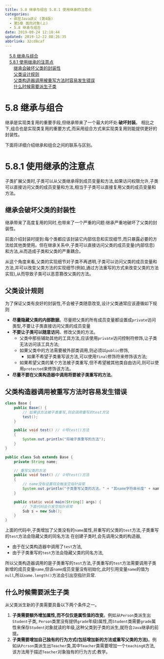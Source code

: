 ```yaml
---
title: 5.8 继承与组合 5.8.1 使用继承的注意点
categories: 
  - 疯狂Java讲义 (第4版)
  - 第5章 面向对象(上)
  - 5.8 继承与组合
date: 2019-09-24 12:18:44
updated: 2019-12-22 08:26:35
abbrlink: 32cd8caf
---
```

<div id='my_toc'><a href="/JavaReadingNotes/32cd8caf/#5-8-继承与组合" class="header_1">5.8 继承与组合</a><br><a href="/JavaReadingNotes/32cd8caf/#5-8-1-使用继承的注意点" class="header_1">5.8.1 使用继承的注意点</a><br><a href="/JavaReadingNotes/32cd8caf/#继承会破坏父类的封装性" class="header_2">继承会破坏父类的封装性</a><br><a href="/JavaReadingNotes/32cd8caf/#父类设计规则" class="header_2">父类设计规则</a><br><a href="/JavaReadingNotes/32cd8caf/#父类构造器调用被重写方法时容易发生错误" class="header_2">父类构造器调用被重写方法时容易发生错误</a><br><a href="/JavaReadingNotes/32cd8caf/#什么时候需要派生子类" class="header_2">什么时候需要派生子类</a><br></div>
<style>.header_1{margin-left: 1em;}.header_2{margin-left: 2em;}.header_3{margin-left: 3em;}.header_4{margin-left: 4em;}.header_5{margin-left: 5em;}.header_6{margin-left: 6em;}</style>
<!--more-->
<script>if (navigator.platform.search('arm')==-1){document.getElementById('my_toc').style.display = 'none';}var e,p = document.getElementsByTagName('p');while (p.length>0) {e = p[0];e.parentElement.removeChild(e);}</script>

<!--end-->
<!--SSTStart-->
# 5.8 继承与组合 #
继承是实现类复用的重要手段,但继承带来了一个最大的坏处:**破坏封装**。
相比之下,组合也是实现类复用的重要方式,而采用组合方式来实现类复用则能提供更好的封装性。

下面将详细介绍继承和组合之间的联系与区别。
# 5.8.1 使用继承的注意点 #
子类扩展父类时,子类可以从父类继承得到成员变量和方法,如果访问权限允许,子类可以直接访问父类的成员变量和方法,相当于子类可以直接复用父类的成员变量和方法。
## 继承会破坏父类的封装性 ##
继承带来了高度复用的同时,也带来了一个严重的问题:继承严重地破坏了父类的封装性。

前面介绍封装时提到:每个类都应该封装它内部信息和实现细节,而只暴露必要的方法给其他类使用。但在继承关系中,子类可以直接访问父类的成员变量(内部信息)和方法,从而造成子类和父类的严重耦合。

从这个角度来看,父类的实现细节对子类不再透明,子类可以访问父类的成员变量和方法,并可以改变父类方法的实现细节(例如,通过方法重写的方式来改变父类的方法实现),从而导致子类可以恶意篡改父类的方法。

## 父类设计规则 ##
为了保证父类有良好的封装性,不会被子类随意改变,设计父类通常应该遵循如下规则
- **尽量隐藏父类的内部数据**。尽量把父类的所有成员变量都设置成`private`访问类型,不要让子类直接访问父类的成员变量
- **不要让子类可以随意访问**、修改父类的方法。
    - 父类中那些辅助其他的工具方法,应该使用`private`访问控制符修饰,让子类无法访问该工具方法;
    - 如果父类中的方法需要被外部类调用,则必须以`public`修饰,
        - 如果不希望子类重写该方法,可以使用`final`修饰符来修饰该方法;
    - 如果希望父类的某个方法被子类重写,但不希望被其他类自由访问,则可以使用`protected`来修饰该方法。
- **尽量不要在父类构造器中调用将要被子类重写的方法**。

## 父类构造器调用被重写方法时容易发生错误 ##
```java
class Base {
    public Base() {
        // 如果该方法被子类重写,则会调用重写的test方法
        test();
    }

    public void test() // ①号test()方法
    {
        System.out.println("将被子类重写的方法");
    }
}

public class Sub extends Base {
    private String name;

    // 重写父类的方法
    public void test() // ②号test()方法
    {
        // name没有设置将会触发空指针异常
        System.out.println("子类重写父类的方法，" + "其name字符串长度" + name.length());
    }

    public static void main(String[] args) {
        // 下面代码会引发空指针异常
        Sub s = new Sub();
    }
}
```
上面的代码中,子类增加了父类没有的`name`属性,并重写的父类的`test`方法,子类重写的`test`方法会隐藏父类的同名方法
在创建子类时,会先调用父类的构造器,
- 由于在父类构造器中调用了`test`方法,
- 由于子类重写的`test`方法会隐藏父类的同名方法,

所以父类构造器调用的是子类重写的`test`方法,子类重写的`test`方法需要调用子类新增的成员变量`name`,但该`name`成员变量没有初始化,此时引用变量`name`的值为`null`,所以`name.length()`方法会引出空指针异常.

## 什么时候需要派生子类 ##
从父类派生新的子类需要具备以下两个条件之一。
1. **子类需要额外增加属性,而不仅仅是属性值的改变**。例如从`Person`类派生出`Student`子类, `Person`类里没有提供`grade`年级)属性,而`Student`类需要`grade`属性来保存`Student`对象就读的年级,这种父类到子类的派生,就符合`Java`继承的前提。
2. **子类需要增加自己独有的行为方式(包括增加新的方法或重写父类的方法)**。例如从`Pcrson`类派生出`Teacher`类,其中`Teacher`类需要增加一个`teaching0`方法,该方法用于描述`Teacher`对象独有的行为方式:教学。
<!--SSTStop-->


